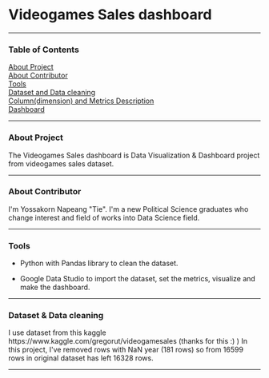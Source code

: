 # Videogames Sales dashboard

---------------------------------------------------
### Table of Contents
<a href="#About Project">About Project</a>\
<a href="#About Contributor">About Contributor</a>\
<a href="#Tools">Tools</a>\
<a href="#Dataset and Data cleaning">Dataset and Data cleaning</a>\
<a href="#Column(dimension) and Metrics Description">Column(dimension) and Metrics Description</a>\
<a href="#Report of Exploration">Dashboard</a>

---------------------------------------------------
<div id="About Project"><h3>About Project</h3></div>
The Videogames Sales dashboard is Data Visualization & Dashboard project from videogames sales dataset.

---------------------------------------------------
<div id="About Contributor"><h3>About Contributor</h3></div>
I'm Yossakorn Napeang "Tie". I'm a new Political Science graduates who change interest and field of works into Data Science field.

---------------------------------------------------
<div id="Tools"><h3>Tools</h3> </div>

* Python with Pandas library to clean the dataset.

* Google Data Studio to import the dataset, set the metrics, visualize and make the dashboard.

---------------------------------------------------
<div id="Dataset and Data cleaning"><h3>Dataset & Data cleaning</h3> </div>
I use dataset from this kaggle https://www.kaggle.com/gregorut/videogamesales (thanks for this :) )
In this project, I've removed rows with NaN year (181 rows) so from 16599 rows in original dataset has left 16328 rows.

---------------------------------------------------
